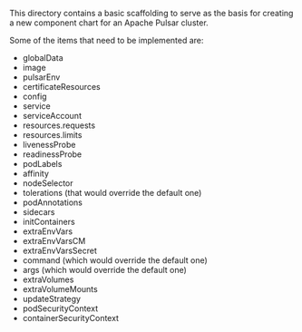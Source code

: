 This directory contains a basic scaffolding to serve as the basis for creating a new component chart for an Apache Pulsar cluster.

Some of the items that need to be implemented are:

  - globalData
  - image
  - pulsarEnv
  - certificateResources
  - config
  - service
  - serviceAccount
  - resources.requests
  - resources.limits
  - livenessProbe
  - readinessProbe
  - podLabels
  - affinity
  - nodeSelector
  - tolerations (that would override the default one)
  - podAnnotations
  - sidecars
  - initContainers
  - extraEnvVars
  - extraEnvVarsCM
  - extraEnvVarsSecret
  - command (which would override the default one)
  - args (which would override the default one)
  - extraVolumes
  - extraVolumeMounts
  - updateStrategy
  - podSecurityContext
  - containerSecurityContext